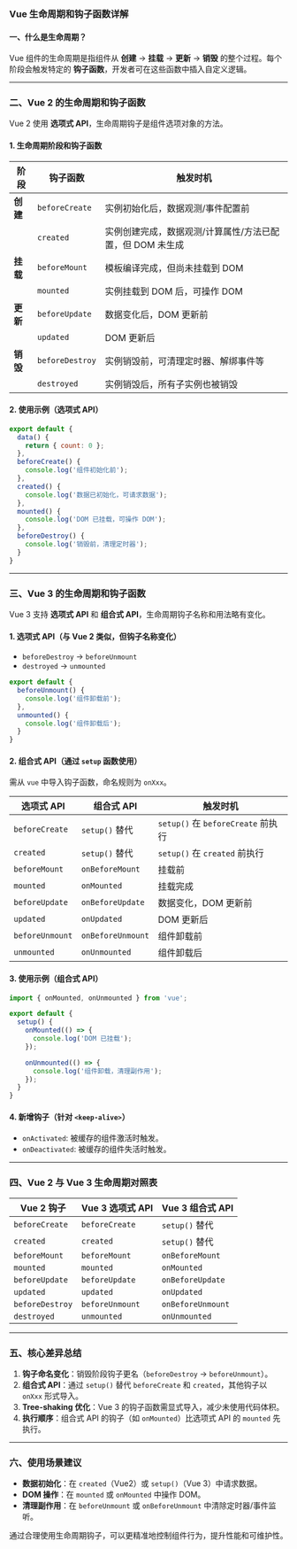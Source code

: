 ### Vue 生命周期和钩子函数详解

#### 一、什么是生命周期？
Vue 组件的生命周期是指组件从 **创建** → **挂载** → **更新** → **销毁** 的整个过程。每个阶段会触发特定的 **钩子函数**，开发者可在这些函数中插入自定义逻辑。

---

### 二、Vue 2 的生命周期和钩子函数
Vue 2 使用 **选项式 API**，生命周期钩子是组件选项对象的方法。

#### 1. 生命周期阶段和钩子函数
| 阶段        | 钩子函数           | 触发时机                                                                 |
|-------------|--------------------|--------------------------------------------------------------------------|
| **创建**    | `beforeCreate`     | 实例初始化后，数据观测/事件配置前                                        |
|             | `created`          | 实例创建完成，数据观测/计算属性/方法已配置，但 DOM 未生成                |
| **挂载**    | `beforeMount`      | 模板编译完成，但尚未挂载到 DOM                                           |
|             | `mounted`          | 实例挂载到 DOM 后，可操作 DOM                                            |
| **更新**    | `beforeUpdate`     | 数据变化后，DOM 更新前                                                   |
|             | `updated`          | DOM 更新后                                                               |
| **销毁**    | `beforeDestroy`    | 实例销毁前，可清理定时器、解绑事件等                                     |
|             | `destroyed`        | 实例销毁后，所有子实例也被销毁                                           |

#### 2. 使用示例（选项式 API）
```javascript
export default {
  data() {
    return { count: 0 };
  },
  beforeCreate() {
    console.log('组件初始化前');
  },
  created() {
    console.log('数据已初始化，可请求数据');
  },
  mounted() {
    console.log('DOM 已挂载，可操作 DOM');
  },
  beforeDestroy() {
    console.log('销毁前，清理定时器');
  }
}
```

---

### 三、Vue 3 的生命周期和钩子函数
Vue 3 支持 **选项式 API** 和 **组合式 API**，生命周期钩子名称和用法略有变化。

#### 1. 选项式 API（与 Vue 2 类似，但钩子名称变化）
- `beforeDestroy` → `beforeUnmount`
- `destroyed` → `unmounted`

```javascript
export default {
  beforeUnmount() {
    console.log('组件卸载前');
  },
  unmounted() {
    console.log('组件卸载后');
  }
}
```

#### 2. 组合式 API（通过 `setup` 函数使用）
需从 `vue` 中导入钩子函数，命名规则为 `onXxx`。

| 选项式 API       | 组合式 API         | 触发时机                                  |
|------------------|--------------------|------------------------------------------|
| `beforeCreate`   | `setup()` 替代     | `setup()` 在 `beforeCreate` 前执行       |
| `created`        | `setup()` 替代     | `setup()` 在 `created` 前执行            |
| `beforeMount`    | `onBeforeMount`    | 挂载前                                   |
| `mounted`        | `onMounted`        | 挂载完成                                 |
| `beforeUpdate`   | `onBeforeUpdate`   | 数据变化，DOM 更新前                     |
| `updated`        | `onUpdated`        | DOM 更新后                               |
| `beforeUnmount`  | `onBeforeUnmount`  | 组件卸载前                               |
| `unmounted`      | `onUnmounted`      | 组件卸载后                               |

#### 3. 使用示例（组合式 API）
```javascript
import { onMounted, onUnmounted } from 'vue';

export default {
  setup() {
    onMounted(() => {
      console.log('DOM 已挂载');
    });

    onUnmounted(() => {
      console.log('组件卸载，清理副作用');
    });
  }
}
```

#### 4. 新增钩子（针对 `<keep-alive>`）
- `onActivated`: 被缓存的组件激活时触发。
- `onDeactivated`: 被缓存的组件失活时触发。

---

### 四、Vue 2 与 Vue 3 生命周期对照表

| Vue 2 钩子         | Vue 3 选项式 API      | Vue 3 组合式 API       |
|-------------------|----------------------|-----------------------|
| `beforeCreate`    | `beforeCreate`       | `setup()` 替代        |
| `created`         | `created`            | `setup()` 替代        |
| `beforeMount`     | `beforeMount`        | `onBeforeMount`       |
| `mounted`         | `mounted`            | `onMounted`           |
| `beforeUpdate`    | `beforeUpdate`       | `onBeforeUpdate`      |
| `updated`         | `updated`            | `onUpdated`           |
| `beforeDestroy`   | `beforeUnmount`      | `onBeforeUnmount`     |
| `destroyed`       | `unmounted`          | `onUnmounted`         |

---

### 五、核心差异总结
1. **钩子命名变化**：销毁阶段钩子更名（`beforeDestroy` → `beforeUnmount`）。
2. **组合式 API**：通过 `setup()` 替代 `beforeCreate` 和 `created`，其他钩子以 `onXxx` 形式导入。
3. **Tree-shaking 优化**：Vue 3 的钩子函数需显式导入，减少未使用代码体积。
4. **执行顺序**：组合式 API 的钩子（如 `onMounted`）比选项式 API 的 `mounted` 先执行。

---

### 六、使用场景建议
- **数据初始化**：在 `created`（Vue2）或 `setup()`（Vue 3）中请求数据。
- **DOM 操作**：在 `mounted` 或 `onMounted` 中操作 DOM。
- **清理副作用**：在 `beforeUnmount` 或 `onBeforeUnmount` 中清除定时器/事件监听。

通过合理使用生命周期钩子，可以更精准地控制组件行为，提升性能和可维护性。